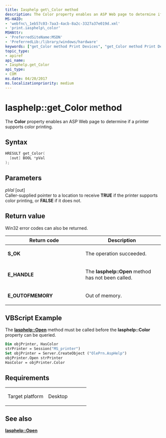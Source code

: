 ```yaml
---
title: Iasphelp get\_Color method
description: The Color property enables an ASP Web page to determine if a printer supports color printing.
MS-HAID:
- 'webfnc\_1eb57c03-7aa3-4acb-8a2c-3327a37e019d.xml'
- 'print.iasphelp\_color'
MSHAttr:
- 'PreferredSiteName:MSDN'
- 'PreferredLib:/library/windows/hardware'
keywords: ["get_Color method Print Devices", "get_Color method Print Devices , Iasphelp interface", "Iasphelp interface Print Devices , get_Color method"]
topic_type:
- apiref
api_name:
- Iasphelp.get_Color
api_type:
- COM
ms.date: 04/20/2017
ms.localizationpriority: medium
---
```


# Iasphelp::get\_Color method

The **Color** property enables an ASP Web page to determine if a printer supports color printing.

Syntax
------

```cpp
HRESULT get_Color(
  [out] BOOL *pVal
);
```

Parameters
----------

*pVal* \[out\]  
Caller-supplied pointer to a location to receive **TRUE** if the printer supports color printing, or **FALSE** if it does not.

Return value
------------

Win32 error codes can also be returned.

<table>
<colgroup>
<col width="50%" />
<col width="50%" />
</colgroup>
<thead>
<tr class="header">
<th>Return code</th>
<th>Description</th>
</tr>
</thead>
<tbody>
<tr class="odd">
<td><strong>S_OK</strong></td>
<td><p>The operation succeeded.</p></td>
</tr>
<tr class="even">
<td><strong>E_HANDLE</strong></td>
<td><p>The <strong>Iasphelp::Open</strong> method has not been called.</p></td>
</tr>
<tr class="odd">
<td><strong>E_OUTOFMEMORY</strong></td>
<td><p>Out of memory.</p></td>
</tr>
</tbody>
</table>

## VBScript Example

The [**Iasphelp::Open**](iasphelp-open.md) method must be called before the **Iasphelp::Color** property can be queried.

```vb
Dim objPrinter, HasColor
strPrinter = Session("MS_printer")
Set objPrinter = Server.CreateObject ("OlePrn.AspHelp")
objPrinter.Open strPrinter
HasColor = objPrinter.Color
```

Requirements
------------

<table>
<colgroup>
<col width="50%" />
<col width="50%" />
</colgroup>
<tbody>
<tr class="odd">
<td><p>Target platform</p></td>
<td>Desktop</td>
</tr>
</tbody>
</table>

## See also

[**Iasphelp::Open**](iasphelp-open.md)
